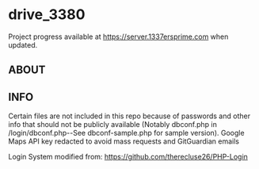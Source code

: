 # drive_3380
Project progress available at https://server.1337ersprime.com when updated.

## ABOUT

## INFO
Certain files are not included in this repo because of passwords and other info that should not be publicly available (Notably dbconf.php in /login/dbconf.php--See dbconf-sample.php for sample version). Google Maps API key redacted to avoid mass requests and GitGuardian emails

Login System modified from: https://github.com/therecluse26/PHP-Login
